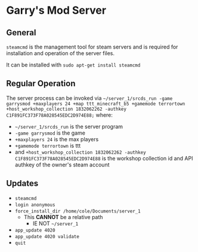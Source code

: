 # Garry's Mod Server

## General

`steamcmd` is the management tool for steam servers and is required for installation and operation of the server files.

It can be installed with `sudo apt-get install steamcmd`

## Regular Operation

The server process can be invoked via `~/server_1/srcds_run -game garrysmod +maxplayers 24 +map ttt_minecraft_b5 +gamemode terrortown +host_workshop_collection 1832062262 -authkey C1F891FC373F78A028545EDC2D974E88;` where:
  
- `~/server_1/srcds_run` is the server program
- `-game garrysmod` is the game
- `+maxplayers 24` is the max players
- `+gamemode terrortown` is ttt
- and `+host_workshop_collection 1832062262 -authkey C1F891FC373F78A028545EDC2D974E88` is the workshop collection id and API authkey of the owner's steam account

## Updates

- `steamcmd`
- `login anonymous`
- `force_install_dir /home/cole/Documents/server_1`
  - This **CANNOT** be a relative path
    - IE NOT `~/server_1`
- `app_update 4020`
- `app_update 4020 validate`
- `quit`
